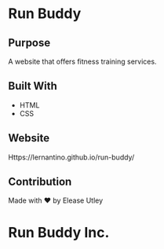 # Run Buddy

## Purpose
A website that offers fitness training services.

## Built With
* HTML
* CSS

## Website
Https://lernantino.github.io/run-buddy/

## Contribution
Made with ❤️ by Elease Utley

# Run Buddy Inc.